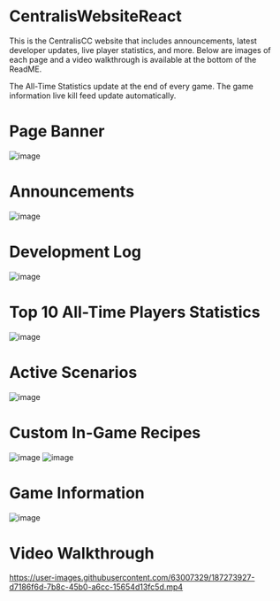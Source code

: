 # CentralisWebsiteReact

This is the CentralisCC website that includes announcements, latest developer updates, live player statistics, and more. Below are images of each page and a video walkthrough is available at the bottom of the ReadME.

The All-Time Statistics update at the end of every game. The game information live kill feed update automatically.

# Page Banner
![image](https://user-images.githubusercontent.com/63007329/186738199-7a8b03a9-ff35-4082-8497-18c917187b77.png)

# Announcements
![image](https://user-images.githubusercontent.com/63007329/186738088-ebc47657-e608-4cdc-8c54-f10eda810e1f.png)

# Development Log
![image](https://user-images.githubusercontent.com/63007329/186738054-8fee1e4f-dafb-4d1c-8201-6df6b2eab7f5.png)

# Top 10 All-Time Players Statistics
![image](https://user-images.githubusercontent.com/63007329/186737775-9a95f698-5262-4a8c-9550-0d3289551bb7.png)

# Active Scenarios
![image](https://user-images.githubusercontent.com/63007329/186737882-26bcfd99-d654-4368-84ee-affb2d6d650c.png)

# Custom In-Game Recipes
![image](https://user-images.githubusercontent.com/63007329/186737942-2201e73c-57c1-4951-b5d9-f4efa9b9a7fc.png)
![image](https://user-images.githubusercontent.com/63007329/186737978-3b1e95c3-80f1-4302-afe9-4da809a8c54b.png)

# Game Information
![image](https://user-images.githubusercontent.com/63007329/187274302-94b9df72-636d-4dfc-a0f1-a8ee1d0571c9.png)

# Video Walkthrough
https://user-images.githubusercontent.com/63007329/187273927-d7186f6d-7b8c-45b0-a6cc-15654d13fc5d.mp4
